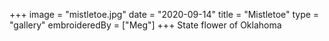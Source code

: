 +++
image = "mistletoe.jpg"
date = "2020-09-14"
title = "Mistletoe"
type = "gallery"
embroideredBy = ["Meg"]
+++
State flower of Oklahoma